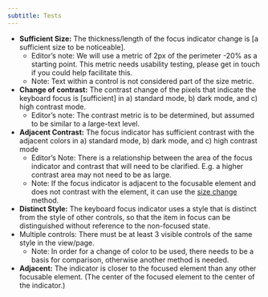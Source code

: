 ```yaml
---
subtitle: Tests
---
```


* **Sufficient Size:** The thickness/length of the focus indicator change is [a sufficient size to be noticeable]. 
    * Editor’s note: We will use a metric of 2px of the perimeter -20% as a starting point. This metric needs usability testing, please get in touch if you could help facilitate this.
    * Note: Text within a control is not considered part of the size metric. 
* **Change of contrast:** The contrast change of the pixels that indicate the keyboard focus is [sufficient] in a) standard mode, b) dark mode, and  c) high contrast mode.
    * Editor’s note: The contrast metric is to be determined, but assumed to be similar to a large-text level.
* **Adjacent Contrast:** The focus indicator has sufficient contrast with the adjacent colors in a) standard mode, b) dark mode, and c) high contrast mode
    * Editor’s Note: There is a relationship between the area of the focus indicator and contrast that will need to be clarified. E.g. a higher contrast area may not need to be as large.
    * Note: If the focus indicator is adjacent to the focusable element and does not contrast with the element, it can use the [size change](../../size-change/) method.
* **Distinct Style:** The keyboard focus indicator uses a style that is distinct from the style of other controls, so that the item in focus can be distinguished without reference to the non-focused state. 
* Multiple controls: There must be at least 3 visible controls of the same style in the view/page.
    * Note: In order for a change of color to be used, there needs to be a basis for comparison, otherwise another method is needed.
* **Adjacent:** The indicator is closer to the focused element than any other focusable element. (The center of the focused element to the center of the indicator.)
